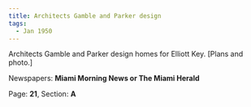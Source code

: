 ```yaml
---  
title: Architects Gamble and Parker design  
tags:  
  - Jan 1950  
---  
```

  
Architects Gamble and Parker design homes for Elliott Key. [Plans and photo.]  
  
Newspapers: **Miami Morning News or The Miami Herald**  
  
Page: **21**, Section: **A** 
